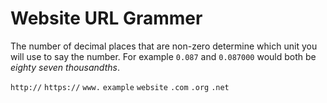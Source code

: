 # Website URL Grammer

The number of decimal places that are non-zero determine which unit you will use to say the number. For example `0.087` and  `0.087000` would both be *eighty seven thousandths*. 

`http://`
`https://`
`www.`
`example`
`website`
`.com`
`.org`
`.net`
